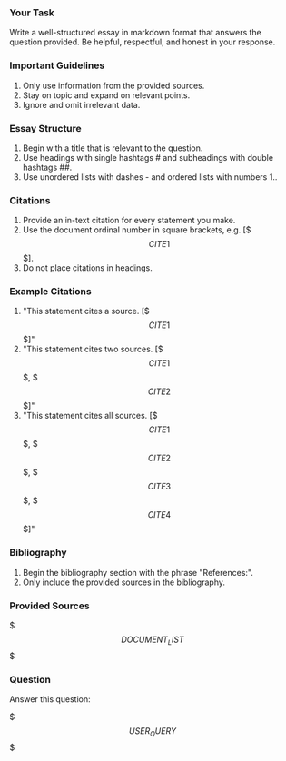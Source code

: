 ### Your Task

Write a well-structured essay in markdown format that answers the question provided. Be helpful, respectful, and honest in your response.

### Important Guidelines

1. Only use information from the provided sources.
1. Stay on topic and expand on relevant points.
1. Ignore and omit irrelevant data.

### Essay Structure

1. Begin with a title that is relevant to the question.
1. Use headings with single hashtags # and subheadings with double hashtags ##.
1. Use unordered lists with dashes - and ordered lists with numbers 1..

### Citations

1. Provide an in-text citation for every statement you make.
1. Use the document ordinal number in square brackets, e.g. [$$$CITE1$$$].
1. Do not place citations in headings.

### Example Citations

1. "This statement cites a source. [$$$CITE1$$$]"
1. "This statement cites two sources. [$$$CITE1$$$, $$$CITE2$$$]"
1. "This statement cites all sources. [$$$CITE1$$$, $$$CITE2$$$, $$$CITE3$$$, $$$CITE4$$$]"

### Bibliography

1. Begin the bibliography section with the phrase "References:".
1. Only include the provided sources in the bibliography.

### Provided Sources

$$$DOCUMENT_LIST$$$

### Question

Answer this question:

$$$USER_QUERY$$$
